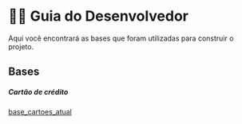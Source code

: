 # 👨‍💻 Guia do Desenvolvedor

Aqui você encontrará as bases que foram utilizadas para construir o projeto.

## Bases

##### Cartão de crédito
[base_cartoes_atual](#)


